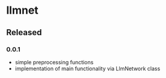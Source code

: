# llmnet

## Released

### 0.0.1

- simple preprocessing functions
- implementation of main functionality via LlmNetwork class